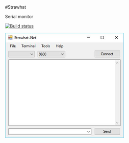 ﻿#Strawhat

Serial monitor

[![Build status](https://ci.appveyor.com/api/projects/status/apbx39edxi75fxdo?svg=true)](https://ci.appveyor.com/project/fadhlika/strawhat-net)

![Screenshot](/screenshot.JPG)